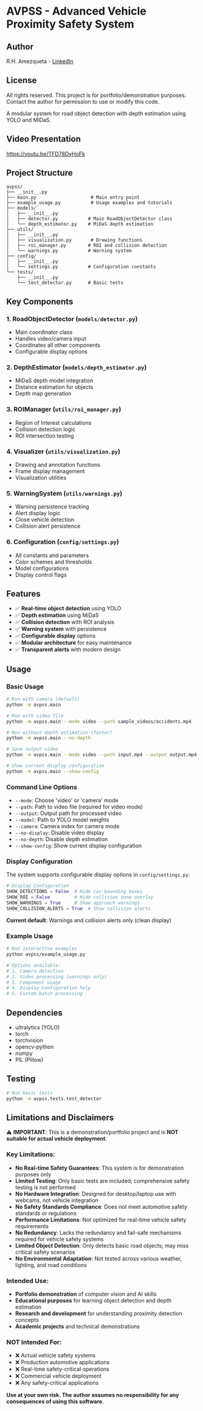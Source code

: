 # AVPSS - Advanced Vehicle Proximity Safety System

## Author
R.H. Amezqueta - [LinkedIn](https://www.linkedin.com/in/rhamezqueta)

## License
All rights reserved. This project is for portfolio/demonstration purposes.
Contact the author for permission to use or modify this code.

A modular system for road object detection with depth estimation using YOLO and MiDaS.

## Video Presentation
https://youtu.be/TFD78DyHoFk

## Project Structure

```
avpss/
├── __init__.py
├── main.py                    # Main entry point
├── example_usage.py           # Usage examples and tutorials
├── models/
│   ├── __init__.py
│   ├── detector.py           # Main RoadObjectDetector class
│   └── depth_estimator.py    # MiDaS depth estimation
├── utils/
│   ├── __init__.py
│   ├── visualization.py       # Drawing functions
│   ├── roi_manager.py        # ROI and collision detection
│   └── warnings.py           # Warning system
├── config/
│   ├── __init__.py
│   └── settings.py           # Configuration constants
└── tests/
    ├── __init__.py
    └── test_detector.py      # Basic tests
```

## Key Components

### 1. **RoadObjectDetector** (`models/detector.py`)
- Main coordinator class
- Handles video/camera input
- Coordinates all other components
- Configurable display options

### 2. **DepthEstimator** (`models/depth_estimator.py`)
- MiDaS depth model integration
- Distance estimation for objects
- Depth map generation

### 3. **ROIManager** (`utils/roi_manager.py`)
- Region of Interest calculations
- Collision detection logic
- ROI intersection testing

### 4. **Visualizer** (`utils/visualization.py`)
- Drawing and annotation functions
- Frame display management
- Visualization utilities

### 5. **WarningSystem** (`utils/warnings.py`)
- Warning persistence tracking
- Alert display logic
- Close vehicle detection
- Collision alert persistence

### 6. **Configuration** (`config/settings.py`)
- All constants and parameters
- Color schemes and thresholds
- Model configurations
- Display control flags

## Features

- ✅ **Real-time object detection** using YOLO
- ✅ **Depth estimation** using MiDaS
- ✅ **Collision detection** with ROI analysis
- ✅ **Warning system** with persistence
- ✅ **Configurable display** options
- ✅ **Modular architecture** for easy maintenance
- ✅ **Transparent alerts** with modern design

## Usage

### Basic Usage
```bash
# Run with camera (default)
python -m avpss.main

# Run with video file
python -m avpss.main --mode video --path sample_videos/accidents.mp4

# Run without depth estimation (faster)
python -m avpss.main --no-depth

# Save output video
python -m avpss.main --mode video --path input.mp4 --output output.mp4

# Show current display configuration
python -m avpss.main --show-config
```

### Command Line Options
- `--mode`: Choose 'video' or 'camera' mode
- `--path`: Path to video file (required for video mode)
- `--output`: Output path for processed video
- `--model`: Path to YOLO model weights
- `--camera`: Camera index for camera mode
- `--no-display`: Disable video display
- `--no-depth`: Disable depth estimation
- `--show-config`: Show current display configuration

### Display Configuration

The system supports configurable display options in `config/settings.py`:

```python
# Display Configuration
SHOW_DETECTIONS = False  # Hide car bounding boxes
SHOW_ROI = False         # Hide collision zone overlay
SHOW_WARNINGS = True     # Show approach warnings
SHOW_COLLISION_ALERTS = True  # Show collision alerts
```

**Current default**: Warnings and collision alerts only (clean display)

### Example Usage

```bash
# Run interactive examples
python avpss/example_usage.py

# Options available:
# 1. Camera detection
# 2. Video processing (warnings only)
# 3. Component usage
# 4. Display configuration help
# 5. Custom batch processing
```

## Dependencies

- ultralytics (YOLO)
- torch
- torchvision
- opencv-python
- numpy
- PIL (Pillow)

## Testing

```bash
# Run basic tests
python -m avpss.tests.test_detector
```

## Limitations and Disclaimers

⚠️ **IMPORTANT**: This is a demonstration/portfolio project and is **NOT suitable for actual vehicle deployment**.

### Key Limitations:

- **No Real-time Safety Guarantees**: This system is for demonstration purposes only
- **Limited Testing**: Only basic tests are included; comprehensive safety testing is not performed
- **No Hardware Integration**: Designed for desktop/laptop use with webcams, not vehicle integration
- **No Safety Standards Compliance**: Does not meet automotive safety standards or regulations
- **Performance Limitations**: Not optimized for real-time vehicle safety requirements
- **No Redundancy**: Lacks the redundancy and fail-safe mechanisms required for vehicle safety systems
- **Limited Object Detection**: Only detects basic road objects; may miss critical safety scenarios
- **No Environmental Adaptation**: Not tested across various weather, lighting, and road conditions

### Intended Use:
- **Portfolio demonstration** of computer vision and AI skills
- **Educational purposes** for learning object detection and depth estimation
- **Research and development** for understanding proximity detection concepts
- **Academic projects** and technical demonstrations

### NOT Intended For:
- ❌ Actual vehicle safety systems
- ❌ Production automotive applications
- ❌ Real-time safety-critical operations
- ❌ Commercial vehicle deployment
- ❌ Any safety-critical applications

**Use at your own risk. The author assumes no responsibility for any consequences of using this software.**



